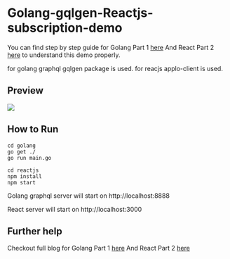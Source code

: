 # Golang-gqlgen-Reactjs-subscription-demo

You can find step by step guide for Golang Part 1 [here](https://www.logisticinfotech.com/blog/graphql-subscription-golang-reactjs/) And React Part 2 [here](https://www.logisticinfotech.com/blog/react-apollo-client-subscription/) to understand this demo properly.

for golang graphql gqlgen package is used.
for reacjs applo-client is used.

## Preview
![](https://www.logisticinfotech.com/wp-content/uploads/2018/09/golang-react-subscription.gif)

## How to Run
```
cd golang
go get ./
go run main.go

cd reactjs
npm install
npm start

```

Golang graphql server will start on
http://localhost:8888

React server will start on
http://localhost:3000



## Further help

Checkout full blog for Golang Part 1 [here](https://www.logisticinfotech.com/blog/graphql-subscription-golang-reactjs/) And React Part 2 [here](https://www.logisticinfotech.com/blog/react-apollo-client-subscription/)
